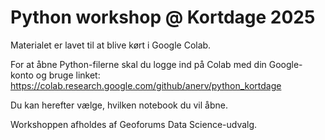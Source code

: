 # Python workshop @ Kortdage 2025

Materialet er lavet til at blive kørt i Google Colab.

For at åbne Python-filerne skal du logge ind på Colab med din Google-konto og bruge linket: https://colab.research.google.com/github/anerv/python_kortdage 

Du kan herefter vælge, hvilken notebook du vil åbne.

Workshoppen afholdes af Geoforums Data Science-udvalg.